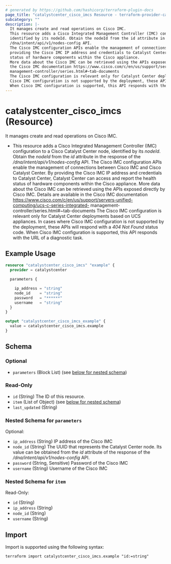 ```yaml
---
# generated by https://github.com/hashicorp/terraform-plugin-docs
page_title: "catalystcenter_cisco_imcs Resource - terraform-provider-catalystcenter"
subcategory: ""
description: |-
  It manages create and read operations on Cisco IMC.
  This resource adds a Cisco Integrated Management Controller (IMC) configuration to a Cisco Catalyst Center node,
  identified by its nodeId. Obtain the nodeId from the id attribute in the response of the
  /dna/intent/api/v1/nodes-config API.
  The Cisco IMC configuration APIs enable the management of connections between Cisco IMC and Cisco Catalyst Center. By
  providing the Cisco IMC IP address and credentials to Catalyst Center, Catalyst Center can access and report the health
  status of hardware components within the Cisco appliance.
  More data about the Cisco IMC can be retrieved using the APIs exposed directly by Cisco IMC. Details are available in
  the Cisco IMC documentation https://www.cisco.com/c/en/us/support/servers-unified-computing/ucs-c-series-integrated-
  management-controller/series.html#~tab-documents
  The Cisco IMC configuration is relevant only for Catalyst Center deployments based on UCS appliances. In cases where
  Cisco IMC configuration is not supported by the deployment, these APIs will respond with a 404 Not Found status code.
  When Cisco IMC configuration is supported, this API responds with the URL of a diagnostic task.
---
```


# catalystcenter_cisco_imcs (Resource)

It manages create and read operations on Cisco IMC.

- This resource adds a Cisco Integrated Management Controller (IMC) configuration to a Cisco Catalyst Center node,
identified by its *nodeId*. Obtain the *nodeId* from the *id* attribute in the response of the
*/dna/intent/api/v1/nodes-config* API.
The Cisco IMC configuration APIs enable the management of connections between Cisco IMC and Cisco Catalyst Center. By
providing the Cisco IMC IP address and credentials to Catalyst Center, Catalyst Center can access and report the health
status of hardware components within the Cisco appliance.
More data about the Cisco IMC can be retrieved using the APIs exposed directly by Cisco IMC. Details are available in
the Cisco IMC documentation https://www.cisco.com/c/en/us/support/servers-unified-computing/ucs-c-series-integrated-
management-controller/series.html#~tab-documents
The Cisco IMC configuration is relevant only for Catalyst Center deployments based on UCS appliances. In cases where
Cisco IMC configuration is not supported by the deployment, these APIs will respond with a *404 Not Found* status code.
When Cisco IMC configuration is supported, this API responds with the URL of a diagnostic task.

## Example Usage

```terraform
resource "catalystcenter_cisco_imcs" "example" {
  provider = catalystcenter

  parameters {

    ip_address = "string"
    node_id    = "string"
    password   = "******"
    username   = "string"
  }
}

output "catalystcenter_cisco_imcs_example" {
  value = catalystcenter_cisco_imcs.example
}
```

<!-- schema generated by tfplugindocs -->
## Schema

### Optional

- `parameters` (Block List) (see [below for nested schema](#nestedblock--parameters))

### Read-Only

- `id` (String) The ID of this resource.
- `item` (List of Object) (see [below for nested schema](#nestedatt--item))
- `last_updated` (String)

<a id="nestedblock--parameters"></a>
### Nested Schema for `parameters`

Optional:

- `ip_address` (String) IP address of the Cisco IMC
- `node_id` (String) The UUID that represents the Catalyst Center node. Its value can be obtained from the *id* attribute of the response of the */dna/intent/api/v1/nodes-config* API.
- `password` (String, Sensitive) Password of the Cisco IMC
- `username` (String) Username of the Cisco IMC


<a id="nestedatt--item"></a>
### Nested Schema for `item`

Read-Only:

- `id` (String)
- `ip_address` (String)
- `node_id` (String)
- `username` (String)

## Import

Import is supported using the following syntax:

```shell
terraform import catalystcenter_cisco_imcs.example "id:=string"
```
